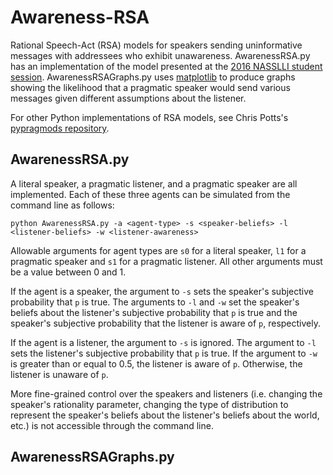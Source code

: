 # Awareness-RSA

Rational Speech-Act (RSA) models for speakers sending uninformative messages with addressees who exhibit unawareness. AwarenessRSA.py has an implementation of the model presented at the [2016 NASSLLI student session](http://www.stanford.edu/~pcrone/Documents/NASSLLI-Presentation.pdf). AwarenessRSAGraphs.py uses [matplotlib](http://matplotlib.org) to produce graphs showing the likelihood that a pragmatic speaker would send various messages given different assumptions about the listener.

For other Python implementations of RSA models, see Chris Potts's [pypragmods repository](https://github.com/cgpotts/pypragmods).

## AwarenessRSA.py

A literal speaker, a pragmatic listener, and a pragmatic speaker  are all implemented. Each of these three agents can be simulated from the command line as follows:

```
python AwarenessRSA.py -a <agent-type> -s <speaker-beliefs> -l <listener-beliefs> -w <listener-awareness>
```

Allowable arguments for agent types are `s0` for a literal speaker, `l1` for a pragmatic speaker and `s1` for a pragmatic listener. All other arguments must be a value between 0 and 1.

If the agent is a speaker, the argument to `-s` sets the speaker's subjective probability that `p` is true. The arguments to `-l` and `-w` set the speaker's beliefs about the listener's subjective probability that `p` is true and the speaker's subjective probability that the listener is aware of `p`, respectively.

If the agent is a listener, the argument to `-s` is ignored. The argument to `-l` sets the listener's subjective probability that `p` is true. If the argument to `-w` is greater than or equal to 0.5, the listener is aware of `p`. Otherwise, the listener is unaware of `p`.

More fine-grained control over the speakers and listeners (i.e. changing the speaker's rationality parameter, changing the type of distribution to represent the speaker's beliefs about the listener's beliefs about the world, etc.) is not accessible through the command line.

## AwarenessRSAGraphs.py

